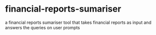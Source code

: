 # financial-reports-sumariser
a financial reports sumariser tool that takes financial reports as input and answers the queries on user prompts 
